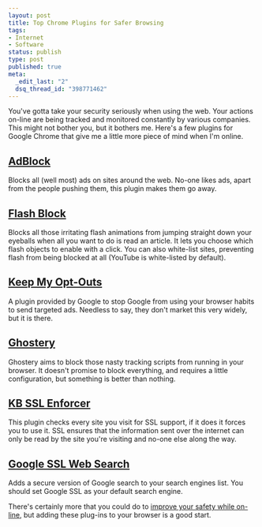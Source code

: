 ```yaml
--- 
layout: post
title: Top Chrome Plugins for Safer Browsing
tags: 
- Internet
- Software
status: publish
type: post
published: true
meta: 
  _edit_last: "2"
  dsq_thread_id: "398771462"
---
```

You've gotta take your security seriously when using the web. Your actions on-line are being tracked and monitored constantly by various companies. This might not bother you, but it bothers me. Here's a few plugins for Google Chrome that give me a little more piece of mind when I'm online.

<h2><a href="https://chrome.google.com/webstore/detail/gighmmpiobklfepjocnamgkkbiglidom">AdBlock</a></h2>

Blocks all (well most) ads on sites around the web. No-one likes ads, apart from the people pushing them, this plugin makes them go away.

<h2><a href="https://chrome.google.com/webstore/detail/gofhjkjmkpinhpoiabjplobcaignabnl">Flash Block</a></h2>

Blocks all those irritating flash animations from jumping straight down your eyeballs when all you want to do is read an article. It lets you choose which flash objects to enable with a click. You can also white-list sites, preventing flash from being blocked at all (YouTube is white-listed by default).

<h2><a href="https://chrome.google.com/webstore/detail/hhnjdplhmcnkiecampfdgfjilccfpfoe">Keep My Opt-Outs</a></h2>

A plugin provided by Google to stop Google from using your browser habits to send targeted ads. Needless to say, they don't market this very widely, but it is there.

<h2><a href="https://chrome.google.com/webstore/detail/mlomiejdfkolichcflejclcbmpeaniij">Ghostery</a></h2>

Ghostery aims to block those nasty tracking scripts from running in your browser. It doesn't promise to block everything, and requires a little configuration, but something is better than nothing.

<h2><a href="https://chrome.google.com/webstore/detail/flcpelgcagfhfoegekianiofphddckof">KB SSL Enforcer</a></h2>

This plugin checks every site you visit for SSL support, if it does it forces you to use it. SSL ensures that the information sent over the internet can only be read by the site you're visiting and no-one else along the way.

<h2><a href="https://chrome.google.com/webstore/detail/lcncmkcnkcdbbanbjakcencbaoegdjlp">Google SSL Web Search</a></h2>

Adds a secure version of Google search to your search engines list. You should set Google SSL as your default search engine.

There's certainly more that you could do to <a href="https://encrypted.google.com/search?sourceid=chrome&ie=UTF-8&q=safer+browsing+habits">improve your safety while on-line</a>, but adding these plug-ins to your browser is a good start.
